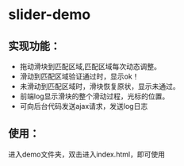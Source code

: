 # slider-demo
## 实现功能：
- 拖动滑块到匹配区域,匹配区域每次动态调整。
- 滑动到匹配区域验证通过时，显示ok！
- 未滑动到匹配区域时，滑块恢复原状，显示未通过。
- 前端log显示滑块的整个滑动过程，光标的位置。
- 可向后台代码发送ajax请求，发送log日志
## 使用：
进入demo文件夹，双击进入index.html，即可使用
